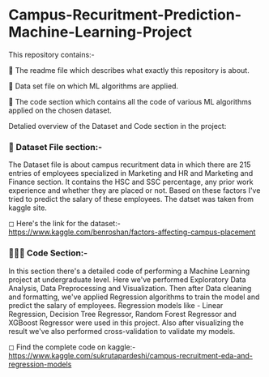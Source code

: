 # Campus-Recuritment-Prediction-Machine-Learning-Project

This repository contains:-

🔹 The readme file which describes what exactly this repository is about.

🔹 Data set file on which ML algorithms are applied.
 
🔹 The code section which contains all the code of various ML algorithms applied on the chosen dataset.


Detalied overview of the Dataset and Code section in the project:

### 📌 Dataset File section:-

The Dataset file is about campus recuritment data in which there are 215 entries of employees specialized in Marketing and HR and Marketing and Finance section. 
It contains the HSC and SSC percentage, any prior work experience and whether they are placed or not. Based on these factors I've tried to predict the salary of these employees.
The datset was taken from kaggle site. 

◻ Here's the link for the dataset:- https://www.kaggle.com/benroshan/factors-affecting-campus-placement


### 👩🏻‍💻 Code Section:-
In this section there's a detailed code of performing a Machine Learning project at undergraduate level.
Here we've performed Exploratory Data Analysis, Data Preprocessing and Visualization. 
Then after Data cleaning and formatting, we've applied Regression algorithms to train the model and predict the salary of employees.
Regression models like - Linear Regression, Decision Tree Regressor, Random Forest Regressor and XGBoost Regressor were used in this project.
Also after visualizing the result we've also performed cross-validation to validate my models.

◻ Find the complete code on kaggle:- https://www.kaggle.com/sukrutapardeshi/campus-recruitment-eda-and-regression-models

